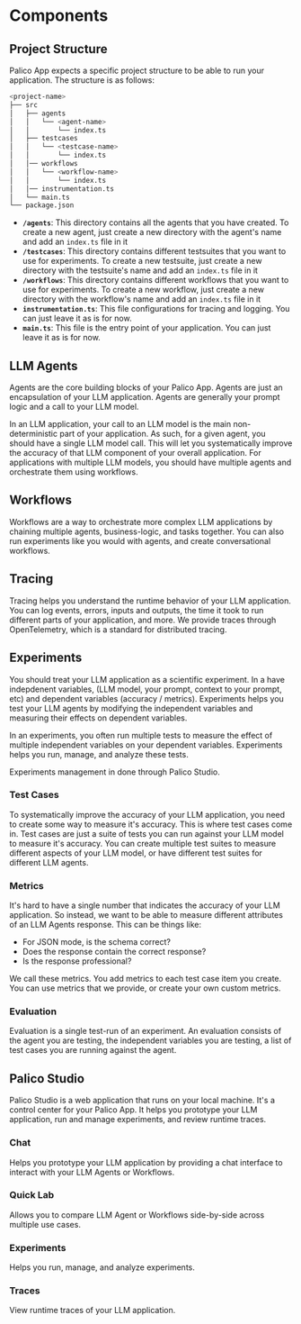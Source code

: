 # Components

## Project Structure

Palico App expects a specific project structure to be able to run your application. The structure is as follows:

```bash
<project-name>
├── src
│   ├── agents
│   │   └── <agent-name>
│   │       └── index.ts
│   ├── testcases
│   │   └── <testcase-name>
│   │       └── index.ts
│   │── workflows
│   │   └── <workflow-name>
│   │       └── index.ts
│   │── instrumentation.ts
│   └── main.ts
└── package.json
```

- **`/agents`**: This directory contains all the agents that you have created. To create a new agent, just create a new directory with the agent's name and add an `index.ts` file in it
- **`/testcases`**: This directory contains different testsuites that you want to use for experiments. To create a new testsuite, just create a new directory with the testsuite's name and add an `index.ts` file in it
- **`/workflows`**: This directory contains different workflows that you want to use for experiments. To create a new workflow, just create a new directory with the workflow's name and add an `index.ts` file in it
- **`instrumentation.ts`**: This file configurations for tracing and logging. You can just leave it as is for now.
- **`main.ts`**: This file is the entry point of your application. You can just leave it as is for now.

## LLM Agents
Agents are the core building blocks of your Palico App. Agents are just an encapsulation of your LLM application. Agents are generally your prompt logic and a call to your LLM model.

In an LLM application, your call to an LLM model is the main non-deterministic part of your application. As such, for a given agent, you should have a single LLM model call. This will let you systematically improve the accuracy of that LLM component of your overall application. For applications with multiple LLM models, you should have multiple agents and orchestrate them using workflows.

## Workflows
Workflows are a way to orchestrate more complex LLM applications by chaining multiple agents, business-logic, and tasks together. You can also run experiments like you would with agents, and create conversational workflows.

## Tracing
Tracing helps you understand the runtime behavior of your LLM application. You can log events, errors, inputs and outputs, the time it took to run different parts of your application, and more. We provide traces through OpenTelemetry, which is a standard for distributed tracing.

## Experiments
You should treat your LLM application as a scientific experiment. In a have indepdenent variables, (LLM model, your prompt, context to your prompt, etc) and dependent variables (accuracy / metrics). Experiments helps you test your LLM agents by modifying the independent variables and measuring their effects on dependent variables.

In an experiments, you often run multiple tests to measure the effect of multiple independent variables on your dependent variables. Experiments helps you run, manage, and analyze these tests.

Experiments management in done through Palico Studio.

### Test Cases
To systematically improve the accuracy of your LLM application, you need to create some way to measure it's accuracy. This is where test cases come in. Test cases are just a suite of tests you can run against your LLM model to measure it's accuracy. You can create multiple test suites to measure different aspects of your LLM model, or have different test suites for different LLM agents.

### Metrics
It's hard to have a single number that indicates the accuracy of your LLM application. So instead, we want to be able to measure different attributes of an LLM Agents response. This can be things like:
- For JSON mode, is the schema correct?
- Does the response contain the correct response?
- Is the response professional?

We call these metrics. You add metrics to each test case item you create. You can use metrics that we provide, or create your own custom metrics.

### Evaluation
Evaluation is a single test-run of an experiment. An evaluation consists of the agent you are testing, the independent variables you are testing, a list of test cases you are running against the agent.

## Palico Studio
Palico Studio is a web application that runs on your local machine. It's a control center for your Palico App. It helps you prototype your LLM application, run and manage experiments, and review runtime traces.

### Chat
Helps you prototype your LLM application by providing a chat interface to interact with your LLM Agents or Workflows.

### Quick Lab
Allows you to compare LLM Agent or Workflows side-by-side across multiple use cases.

### Experiments
Helps you run, manage, and analyze experiments.

### Traces
View runtime traces of your LLM application.